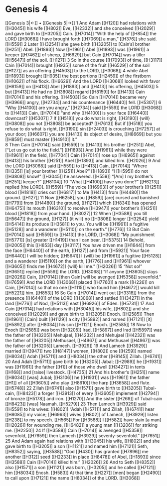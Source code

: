 # Genesis 4
[[Genesis 3|←]] • [[Genesis 5|→]]
1 And Adam [[H120]] had relations with [[H3045]] his wife [[H802]] Eve, [[H2332]] and she conceived [[H2029]] and gave birth to [[H3205]] Cain. [[H7014]] “With the help of [[H854]] the LORD [[H3068]] I have brought forth [[H7069]] a man,” [[H376]] she said. [[H559]] 
2 Later [[H3254]] she gave birth [[H3205]] to [Cain’s] brother [[H251]] Abel. [[H1893]] Now [[H1961]] Abel [[H1893]] was [[H1961]] a keeper [[H7462]] of sheep, [[H6629]] but Cain [[H7014]] was a tiller [[H5647]] of the soil. [[H127]] 
3 So in the course [[H7093]] of time, [[H3117]] Cain [[H7014]] brought [[H935]] some of the fruit [[H6529]] of the soil [[H127]] as an offering [[H4503]] to the LORD, [[H3068]] 
4 while Abel [[H1893]] brought [[H935]] the best portions [[H2459]] of the firstborn [[H1062]] of his flock. [[H6629]] And the LORD [[H3068]] looked with favor [[H8159]] on [[H413]] Abel [[H1893]] and [[H413]] his offering, [[H4503]] 
5 but [[H413]] He had no [[H3808]] regard [[H8159]] for [[H413]] Cain [[H7014]] and his offering. [[H4503]] So Cain [[H7014]] became very [[H3966]] angry, [[H2734]] and his countenance [[H6440]] fell. [[H5307]] 
6 “Why [[H4100]] are you angry,” [[H2734]] said [[H559]] the LORD [[H3068]] to [[H413]] Cain, [[H7014]] “and why [[H4100]] is your face [[H6440]] downcast? [[H5307]] 
7 If [[H518]] you do what is right, [[H3190]] {will} [[H3808]] you not [[H3808]] be accepted? [[H7613]] But if [[H518]] you refuse to do what is right, [[H3190]] sin [[H2403]] is crouching [[H7257]] at your door; [[H6607]] you are [[H413]] its object of desire, [[H8669]] but you [[H859]] must master [[H4910]] it.”  
8 Then Cain [[H7014]] said [[H559]] to [[H413]] his brother [[H251]] Abel, [“Let us go out to the field.”] [[H1893]] And [[H1961]] while they were [[H1961]] in the field, [[H7704]] Cain [[H7014]] rose up [[H6965]] against [[H413]] his brother [[H251]] Abel [[H1893]] and killed him. [[H2026]] 
9 And the LORD [[H3068]] said [[H559]] to [[H413]] Cain, [[H7014]] “Where [[H335]] [is] your brother [[H251]] Abel?” [[H1893]] “I [[H595]] do not [[H3808]] know!” [[H3045]] he answered. [[H559]] “[Am] I my brother’s [[H251]] keeper?” [[H8104]] 
10 “What [[H4100]] have you done?” [[H6213]] replied [the LORD]. [[H559]] “The voice [[H6963]] of your brother’s [[H251]] blood [[H1818]] cries out [[H6817]] to Me [[H413]] from [[H4480]] the ground. [[H127]] 
11 Now [[H6258]] you [[H859]] [are] cursed and banished [[H779]] from [[H4480]] the ground, [[H127]] which [[H834]] has opened [[H6475]] its mouth [[H6310]] to receive [[H3947]] your brother’s [[H251]] blood [[H1818]] from your hand. [[H3027]] 
12 When [[H3588]] you till [[H5647]] the ground, [[H127]] {it will} no [[H3808]] longer [[H3254]] yield [[H5414]] its produce [[H3581]] to you.  You will be [[H1961]] a fugitive [[H5128]] and a wanderer [[H5110]] on the earth.” [[H776]] 
13 But Cain [[H7014]] said [[H559]] to [[H413]] the LORD, [[H3068]] “My punishment [[H5771]] [is] greater [[H1419]] than I can bear. [[H5375]] 
14 Behold, [[H2005]] this [[H853]] day [[H3117]] You have driven me [[H1644]] from the face [[H6440]] of the earth, [[H127]] and from [[H5921]] Your face [[H6440]] I will be hidden; [[H5641]] I {will} be [[H1961]] a fugitive [[H5128]] and a wanderer [[H5110]] on the earth, [[H776]] and [[H1961]] whoever [[H3605]] finds me [[H4672]] {will} kill me.” [[H2026]] 
15 “Not so!” [[H3651]] replied [[H559]] the LORD. [[H3068]] “If anyone [[H3605]] slays [[H2026]] Cain, [[H7014]] [then Cain] will be avenged [[H5358]] sevenfold.” [[H7659]] And the LORD [[H3068]] placed [[H7760]] a mark [[H226]] on Cain, [[H7014]] so that no one [[H1115]] who found him [[H4672]] would kill [[H5221]] him. [[H853]] 
16 So Cain [[H7014]] went out [[H3318]] from the presence [[H6440]] of the LORD [[H3068]] and settled [[H3427]] in the land [[H776]] of Nod, [[H5113]] east [[H6926]] of Eden. [[H5731]] 
17 And Cain [[H7014]] had relations with [[H3045]] his wife, [[H802]] and she conceived [[H2029]] and gave birth to [[H3205]] Enoch. [[H2585]] Then [[H1961]] [Cain] built [[H1129]] a city [[H5892]] and named [[H7121]] [it] [[H5892]] after [[H8034]] his son [[H1121]] Enoch. [[H2585]] 
18 Now to Enoch [[H2585]] was born [[H3205]] Irad, [[H5897]] and Irad [[H5897]] was the father of [[H3205]] Mehujael, [[H4232]] and Mehujael [[H4232]] was the father of [[H3205]] Methusael, [[H4967]] and Methusael [[H4967]] was the father of [[H3205]] Lamech. [[H3929]] 
19 And Lamech [[H3929]] married [[H3947]] two [[H8147]] women, [[H802]] one [[H259]] named [[H8034]] Adah [[H5711]] and [[H8034]] the other [[H8145]] Zillah. [[H6741]] 
20 And Adah [[H5711]] gave birth to [[H3205]] Jabal; [[H2989]] he [[H1931]] was [[H1961]] the father [[H1]] of those who dwell [[H3427]] in tents [[H168]] and [raise] livestock. [[H4735]] 
21 And his brother’s [[H251]] name [[H8034]] [was] Jubal; [[H3106]] he [[H1931]] was [[H1961]] the father [[H1]] of all [[H3605]] who play [[H8610]] the harp [[H3658]] and flute. [[H5748]] 
22 Zillah [[H6741]] also [[H1571]] gave birth to [[H3205]] Tubal-cain, [[H8423]] a forger [[H3913]] of every [[H3605]] implement [[H2794]] of bronze [[H5178]] and iron. [[H1270]] And the sister [[H269]] of Tubal-cain [[H8423]] [was] Naamah. [[H5279]] 
23 Then Lamech [[H3929]] said [[H559]] to his wives: [[H802]] “Adah [[H5711]] and Zillah, [[H6741]] hear [[H8085]] my voice; [[H6963]] wives [[H802]] of Lamech, [[H3929]] listen [[H238]] to my speech. [[H565]] For [[H3588]] I [[H582]] have slain [a man] [[H2026]] for wounding me, [[H6482]] a young man [[H3206]] for striking me. [[H2250]] 
24 If [[H3588]] Cain [[H7014]] is avenged [[H5358]] sevenfold, [[H7659]] then Lamech [[H3929]] seventy-sevenfold.” [[H7651]] 
25 And Adam again had relations with [[H3045]] his wife, [[H802]] and she gave birth to [[H3205]] a son [[H1121]] and named him [[H7121]] Seth, [[H8352]] saying, [[H3588]] “God [[H430]] has granted [[H7896]] me  another [[H312]] seed [[H2233]] in place [[H8478]] of Abel, [[H1893]] since [[H3588]] Cain [[H7014]] killed him.” [[H2026]] 
26 And to Seth [[H8352]] also [[H1571]] a son [[H1121]] was born, [[H3205]] and he called [[H7121]] him [[H8034]] Enosh. [[H583]] At that time [[H227]] [men] began [[H2490]] to call upon [[H7121]] the name [[H8034]] of the LORD. [[H3068]] 

